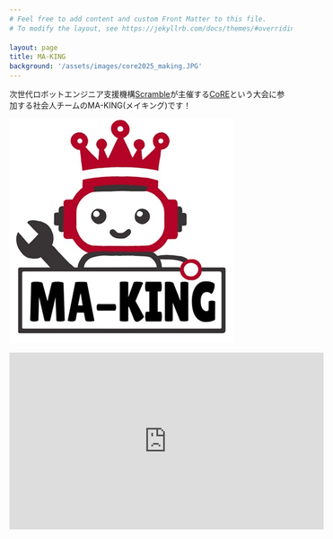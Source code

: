 ```yaml
---
# Feel free to add content and custom Front Matter to this file.
# To modify the layout, see https://jekyllrb.com/docs/themes/#overriding-theme-defaults

layout: page
title: MA-KING
background: '/assets/images/core2025_making.JPG'
---
```

次世代ロボットエンジニア支援機構[Scramble](https://scramble-robot.org/)が主催する[CoRE](https://core.scramble-robot.org/)という大会に参加する社会人チームのMA-KING(メイキング)です！

![](img/ma_king_logo.jpg)

<iframe width="560" height="315" src="https://www.youtube.com/embed/LzTPTKfnZS8?si=H-z6HXShC_W5EHrU" title="YouTube video player" frameborder="0" allow="accelerometer; autoplay; clipboard-write; encrypted-media; gyroscope; picture-in-picture; web-share" referrerpolicy="strict-origin-when-cross-origin" allowfullscreen></iframe>